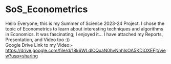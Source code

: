 # SoS_Econometrics
Hello Everyone; this is my Summer of Science 2023-24 Project.
I chose the topic of Econometrics to learn about interesting techniques and algorithms in Economics.
It was fascinating; I enjoyed it...
I have attached my Reports, Presentation, and Video too :))
<br>
Google Drive Link to my Video:-
<br>
https://drive.google.com/file/d/18k6WLdlCQxaN0hvNnhIsOA5KDiOXEFjt/view?usp=sharing
